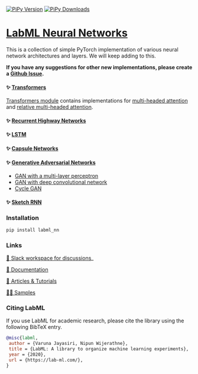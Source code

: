 [![PiPy Version](https://badge.fury.io/py/labml-nn.svg)](https://badge.fury.io/py/labml-nn)
[![PiPy Downloads](https://pepy.tech/badge/labml-nn)](https://pepy.tech/project/labml-nn)

# [LabML Neural Networks](http://lab-ml.com/labml_nn/index.html)

This is a collection of simple PyTorch implementation of various
neural network architectures and layers.
We will keep adding to this.

**If you have any suggestions for other new implementations,
please create a [Github Issue](https://github.com/lab-ml/labml_nn/issues).**

#### ✨ [Transformers](http://lab-ml.com/labml_nn/transformers)

[Transformers module](http://lab-ml.com/labml_nn/transformers)
contains implementations for
[multi-headed attention](http://lab-ml.com/labml_nn/transformers/mha.html)
and
[relative multi-headed attention](http://lab-ml.com/labml_nn/transformers/relative_mha.html>).

#### ✨ [Recurrent Highway Networks](http://lab-ml.com/labml_nn/recurrent_highway_networks)

#### ✨ [LSTM](http://lab-ml.com/labml_nn/lstm)

#### ✨ [Capsule Networks](http://lab-ml.com/labml_nn/capsule_networks/)

#### ✨ [Generative Adversarial Networks](http://lab-ml.com/labml_nn/gan/)
* [GAN with a multi-layer perceptron](http://lab-ml.com/labml_nn/gan/simple_mnist_experiment.html)
* [GAN with deep convolutional network](http://lab-ml.com/labml_nn/gan/dcgan.html)
* [Cycle GAN](http://lab-ml.com/labml_nn/gan/cycle_gan.html)

#### ✨ [Sketch RNN](http://lab-ml.com/labml_nn/sketch_rnn/)


### Installation

```bash
pip install labml_nn
```

### Links

[💬 Slack workspace for discussions](https://join.slack.com/t/labforml/shared_invite/zt-egj9zvq9-Dl3hhZqobexgT7aVKnD14g/)_

[📗 Documentation](http://lab-ml.com)

[📑 Articles & Tutorials](https://medium.com/@labml/)

[👨‍🏫 Samples](https://github.com/lab-ml/samples)


### Citing LabML

If you use LabML for academic research, please cite the library using the following BibTeX entry.

```bibtex
@misc{labml,
 author = {Varuna Jayasiri, Nipun Wijerathne},
 title = {LabML: A library to organize machine learning experiments},
 year = {2020},
 url = {https://lab-ml.com/},
}
```